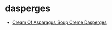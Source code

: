 # dasperges

 * [Cream Of Asparagus Soup Creme Dasperges](index/c/cream-of-asparagus-soup-creme-dasperges-104746.json)
